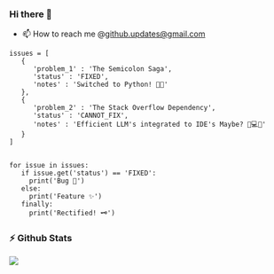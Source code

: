 ### Hi there 👋

- 📫 How to reach me @github.updates@gmail.com

<!--
**reddysainathn/reddysainathn** is a ✨ _special_ ✨ repository because its `README.md` (this file) appears on your GitHub profile.

Here are some ideas to get you started:

- 🔭 I’m currently working on ...
- 🌱 I’m currently learning ...
- 👯 I’m looking to collaborate on ...
- 🤔 I’m looking for help with ...
- 💬 Ask me about ...
- 📫 How to reach me: ...
- 😄 Pronouns: ...
- ⚡ Fun fact: ...
-->

```
issues = [
   {
      'problem_1' : 'The Semicolon Saga',
      'status' : 'FIXED',
      'notes' : 'Switched to Python! 🐍🚀'
   },
   {
      'problem_2' : 'The Stack Overflow Dependency',
      'status' : 'CANNOT_FIX',
      'notes' : 'Efficient LLM's integrated to IDE's Maybe? 🧠💻🤔'
   }
]


for issue in issues:
   if issue.get('status') == 'FIXED':
     print('Bug 🐛')
   else:
     print('Feature ✨')
   finally:
     print('Rectified! 🗝️')
```

### :zap: Github Stats
<p>
    <a href="https://gitstats.me/reddysainathn" target="_blank"> 
        <img src="https://github-readme-stats.vercel.app/api?username=reddysainathn&&show_icons=true&hi&theme=dark&count_private=true&include_all_commits=true">
    </a>
</p>
